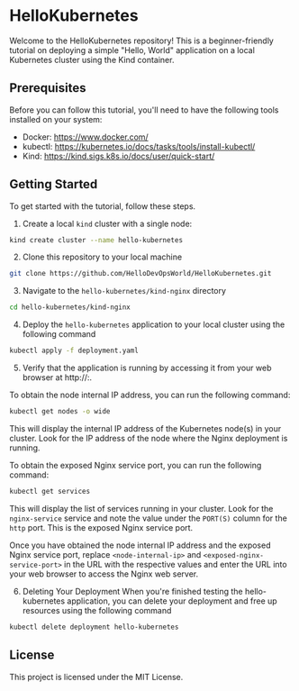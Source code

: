 # HelloKubernetes

Welcome to the HelloKubernetes repository! This is a beginner-friendly tutorial on deploying a simple "Hello, World" application on a local Kubernetes cluster using the Kind container.

## Prerequisites

Before you can follow this tutorial, you'll need to have the following tools installed on your system:

- Docker: https://www.docker.com/
- kubectl: https://kubernetes.io/docs/tasks/tools/install-kubectl/
- Kind: https://kind.sigs.k8s.io/docs/user/quick-start/

## Getting Started

To get started with the tutorial, follow these steps.

1. Create a local `kind` cluster with a single node:
```bash
kind create cluster --name hello-kubernetes
```

2. Clone this repository to your local machine
```bash
git clone https://github.com/HelloDevOpsWorld/HelloKubernetes.git
```

3. Navigate to the `hello-kubernetes/kind-nginx` directory
```bash
cd hello-kubernetes/kind-nginx
```

4. Deploy the `hello-kubernetes` application to your local cluster using the following command
```bash
kubectl apply -f deployment.yaml
```

5. Verify that the application is running by accessing it from your web browser at http://<node-internal-ip>:<exposed-nginx-service-port>. 

To obtain the node internal IP address, you can run the following command:
```bash
kubectl get nodes -o wide
```

This will display the internal IP address of the Kubernetes node(s) in your cluster. Look for the IP address of the node where the Nginx deployment is running.

To obtain the exposed Nginx service port, you can run the following command:
```bash
kubectl get services
```

This will display the list of services running in your cluster. Look for the `nginx-service` service and note the value under the `PORT(S)` column for the `http` port. This is the exposed Nginx service port.

Once you have obtained the node internal IP address and the exposed Nginx service port, replace `<node-internal-ip>` and `<exposed-nginx-service-port>` in the URL with the respective values and enter the URL into your web browser to access the Nginx web server.


6. Deleting Your Deployment
When you're finished testing the hello-kubernetes application, you can delete your deployment and free up resources using the following command
```bash
kubectl delete deployment hello-kubernetes
``` 

## License
This project is licensed under the MIT License.